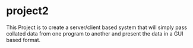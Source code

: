 # project2
This Project is to create a server/client based system that will simply pass collated data from one program to another and present the data in a GUI based format.
